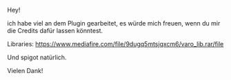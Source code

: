 Hey!

ich habe viel an dem Plugin gearbeitet, es würde mich freuen, wenn du mir die Credits dafür lassen könntest.

Libraries:
https://www.mediafire.com/file/9dugq5mtsjqxcm6/varo_lib.rar/file

Und spigot natürlich.

Vielen Dank!
